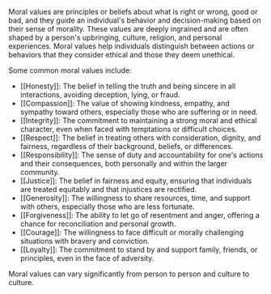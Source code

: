 Moral values are principles or beliefs about what is right or wrong, good or bad, and they guide an individual's behavior and decision-making based on their sense of morality. 
These values are deeply ingrained and are often shaped by a person's upbringing, culture, religion, and personal experiences. 
Moral values help individuals distinguish between actions or behaviors that they consider ethical and those they deem unethical. 

Some common moral values include:

- [[Honesty]]: The belief in telling the truth and being sincere in all interactions, avoiding deception, lying, or fraud.
- [[Compassion]]: The value of showing kindness, empathy, and sympathy toward others, especially those who are suffering or in need.
- [[Integrity]]: The commitment to maintaining a strong moral and ethical character, even when faced with temptations or difficult choices.
- [[Respect]]: The belief in treating others with consideration, dignity, and fairness, regardless of their background, beliefs, or differences.
- [[Responsibility]]: The sense of duty and accountability for one's actions and their consequences, both personally and within the larger community.
- [[Justice]]: The belief in fairness and equity, ensuring that individuals are treated equitably and that injustices are rectified.
- [[Generosity]]: The willingness to share resources, time, and support with others, especially those who are less fortunate.
- [[Forgiveness]]: The ability to let go of resentment and anger, offering a chance for reconciliation and personal growth.
- [[Courage]]: The willingness to face difficult or morally challenging situations with bravery and conviction.
- [[Loyalty]]: The commitment to stand by and support family, friends, or principles, even in the face of adversity.

Moral values can vary significantly from person to person and culture to culture.